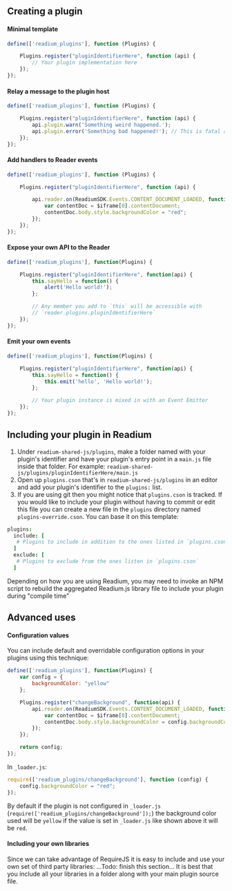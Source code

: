 ## Creating a plugin

#### Minimal template
```js
define(['readium_plugins'], function (Plugins) {

    Plugins.register("pluginIdentifierHere", function (api) {
        // Your plugin implementation here
    });
});
```

#### Relay a message to the plugin host
```js
define(['readium_plugins'], function (Plugins) {

    Plugins.register("pluginIdentifierHere", function (api) {
        api.plugin.warn('Something weird happened.');
        api.plugin.error('Something bad happened!'); // This is fatal and will cause an exception
    });
});
```

#### Add handlers to Reader events
```js
define(['readium_plugins'], function (Plugins) {

    Plugins.register("pluginIdentifierHere", function (api) {

        api.reader.on(ReadiumSDK.Events.CONTENT_DOCUMENT_LOADED, function ($iframe, spineItem) {
            var contentDoc = $iframe[0].contentDocument;
            contentDoc.body.style.backgroundColor = "red";
        });
    });
});
```

#### Expose your own API to the Reader
```js
define(['readium_plugins'], function(Plugins) {

    Plugins.register("pluginIdentifierHere", function(api) {
        this.sayHello = function() {
            alert('Hello world!');
        };

        // Any member you add to `this` will be accessible with
        // `reader.plugins.pluginIdentifierHere`
    });
});
```

#### Emit your own events
```js
define(['readium_plugins'], function(Plugins) {

    Plugins.register("pluginIdentifierHere", function(api) {
        this.sayHello = function() {
            this.emit('hello', 'Hello world!');
        };

        // Your plugin instance is mixed in with an Event Emitter
    });
});
```

## Including your plugin in Readium

1. Under `readium-shared-js/plugins`, make a folder named with your plugin's identifier and have your plugin's entry point in a `main.js` file inside that folder. For example: `readium-shared-js/plugins/pluginIdentifierHere/main.js`
2. Open up `plugins.cson` that's in `readium-shared-js/plugins` in an editor and add your plugin's identifier to the `plugins:` list.
3. If you are using git then you might notice that `plugins.cson` is tracked. If you would like to include your plugin without having to commit or edit this file you can create a new file in the `plugins` directory named `plugins-override.cson`. You can base it on this template:

```coffee
plugins:
  include: [
   # Plugins to include in addition to the ones listed in `plugins.cson`
  ]
  exclude: [
   # Plugins to exclude from the ones listen in `plugins.cson`
  ]

```

Depending on how you are using Readium, you may need to invoke an NPM script to rebuild the aggregated Readium.js library file to include your plugin during "compile time"


## Advanced uses

#### Configuration values
You can include default and overridable configuration options in your plugins using this technique:
```js
define(['readium_plugins'], function(Plugins) {
    var config = {
        backgroundColor: "yellow"
    };

    Plugins.register("changeBackground", function(api) {
        api.reader.on(ReadiumSDK.Events.CONTENT_DOCUMENT_LOADED, function($iframe, spineItem) {
            var contentDoc = $iframe[0].contentDocument;
            contentDoc.body.style.backgroundColor = config.backgroundColor;
        });
    });

    return config;
});
```

In `_loader.js`:
```js
require(['readium_plugins/changeBackground'], function (config) {
    config.backgroundColor = "red";
});
```

By default if the plugin is not configured in `_loader.js` (`require(['readium_plugins/changeBackground']);`) the background color used will be `yellow`
if the value is set in `_loader.js` like shown above it will be `red`.

#### Including your own libraries

Since we can take advantage of RequireJS it is easy to include and use your own set of third party libraries:
...Todo: finish this section...
It is best that you include all your libraries in a folder along with your main plugin source file.
